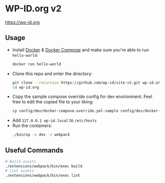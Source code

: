 # WP-ID.org v2
https://wp-id.org

## Usage
* Install [Docker](https://docs.docker.com/engine/installation/) & [Docker Compose](https://docs.docker.com/compose/) and make sure you're able to run `hello-world`:
  ```bash
  docker run hello-world
  ```
* Clone this repo and enter the directory:
  ```bash
  git clone --recursive https://github.com/wp-id/site-v2.git wp-id.org
  cd wp-id.org
  ```
* Copy the sample compose override config for dev environment. Feel free to edit the copied file to your liking:
  ```bash
  cp config/dev/docker-compose.override.yml-sample config/dev/docker-compose.override.yml
  ```
* Add `127.0.0.1 wp-id.local` to `/etc/hosts`
* Run the containers:
  ```bash
  ./bin/up -e dev -x webpack
  ```

## Useful Commands
```bash
# Build assets
./extensions/webpack/bin/exec build
# Lint assets
./extensions/webpack/bin/exec lint
```
